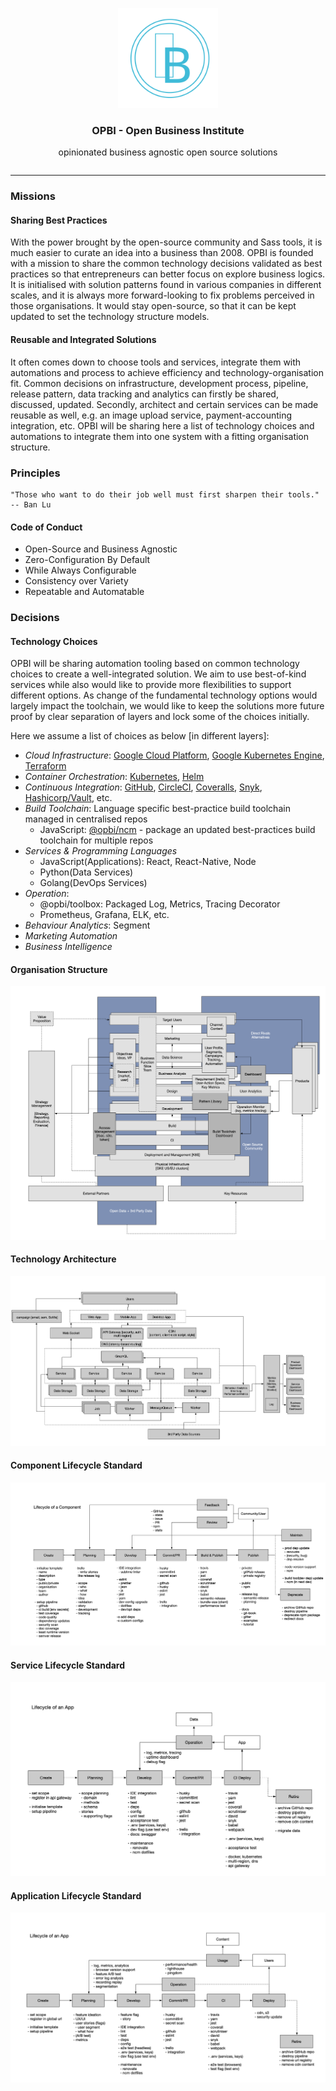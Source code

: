 <p align="center">
  <img alt="ncm" src="https://raw.githubusercontent.com/opbi/logo/master/opbi/opbi.svg?sanitize=true" width="160">
</p>

<h3 align="center">OPBI - Open Business Institute</h3>
<p align="center" style="margin-bottom: 2em;">opinionated business agnostic open source solutions</p>

---

### Missions

#### Sharing Best Practices
With the power brought by the open-source community and Sass tools, it is much easier to curate an idea into a business than 2008. OPBI is founded with a mission to share the common technology decisions validated as best practices so that entrepreneurs can better focus on explore business logics. It is initialised with solution patterns found in various companies in different scales, and it is always more forward-looking to fix problems perceived in those organisations. It would stay open-source, so that it can be kept updated to set the technology structure models.

#### Reusable and Integrated Solutions
It often comes down to choose tools and services, integrate them with automations and process to achieve efficiency and technology-organisation fit. Common decisions on infrastructure, development process, pipeline, release pattern, data tracking and analytics can firstly be shared, discussed, updated. Secondly, architect and certain services can be made reusable as well, e.g. an image upload service, payment-accounting integration, etc. OPBI will be sharing here a list of technology choices and automations to integrate them into one system with a fitting organisation structure.


### Principles
```
"Those who want to do their job well must first sharpen their tools." -- Ban Lu
```
#### Code of Conduct

- Open-Source and Business Agnostic
- Zero-Configuration By Default
- While Always Configurable
- Consistency over Variety
- Repeatable and Automatable


### Decisions

#### Technology Choices

OPBI will be sharing automation tooling based on common technology choices to create a well-integrated solution. We aim to use best-of-kind services while also would like to provide more flexibilities to support different options. As change of the fundamental technology options would largely impact the toolchain, we would like to keep the solutions more future proof by clear separation of layers and lock some of the choices initially.

Here we assume a list of choices as below [in different layers]:
- *Cloud Infrastructure*: [Google Cloud Platform](https://cloud.google.com/), [Google Kubernetes Engine](https://cloud.google.com/kubernetes-engine/), [Terraform](https://www.terraform.io/)
- *Container Orchestration*: [Kubernetes](https://github.com/kubernetes/kubernetes), [Helm](https://github.com/helm/helm)
- *Continuous Integration*: [GitHub](https://github.com/), [CircleCI](circleci.com), [Coveralls](http://coveralls.io), [Snyk](http://snyk.io), [Hashicorp/Vault](https://github.com/hashicorp/vault), etc.
- *Build Toolchain*: Language specific best-practice build toolchain managed in centralised repos
  - JavaScript: [@opbi/ncm](github.com/opbi/ncm) - package an updated best-practices build toolchain for multiple repos
- *Services & Programming Languages*
  - JavaScript(Applications): React, React-Native, Node
  - Python(Data Services)
  - Golang(DevOps Services)
- *Operation*:
  - @opbi/toolbox: Packaged Log, Metrics, Tracing Decorator
  - Prometheus, Grafana, ELK, etc.
- *Behaviour Analytics*: Segment
- *Marketing Automation*
- *Business Intelligence*

#### Organisation Structure

<p align="center">
  <img alt="ncm" src="https://raw.githubusercontent.com/opbi/graffle/master/organisation-structure.png">
</p>

#### Technology Architecture

<p align="center">
  <img alt="ncm" src="https://raw.githubusercontent.com/opbi/graffle/master/architecture-graph.png">
</p>

#### Component Lifecycle Standard

<p align="center">
  <img alt="component" src="https://raw.githubusercontent.com/opbi/graffle/master/component-lifecycle.png">
</p>

#### Service Lifecycle Standard

<p align="center">
  <img alt="service" src="https://raw.githubusercontent.com/opbi/graffle/master/service-lifecycle.png">
</p>

#### Application Lifecycle Standard

<p align="center">
  <img alt="app" src="https://raw.githubusercontent.com/opbi/graffle/master/app-lifecycle.png">
</p>
